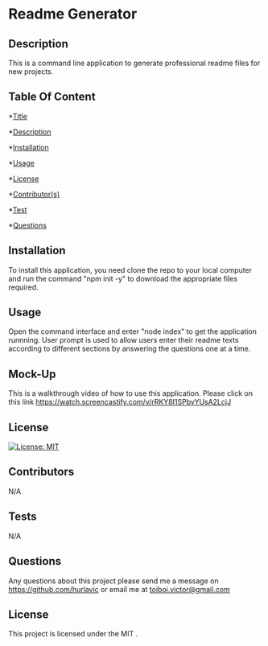 
  # Readme Generator
  
  ## Description
  This is a command line application to generate professional readme files for new projects.

  ## Table Of Content
  *[Title](#title)

  *[Description](#description)

  *[Installation](#installation)

  *[Usage](#usage)

  *[License](#license)

  *[Contributor(s)](#contributor)

  *[Test](#test)
  
  *[Questions](#questions)

  ## Installation
  To install this application, you need clone the repo to your local computer and run the command "npm init -y" to download the appropriate files required. 

  ## Usage
  Open the command interface and enter "node index" to get the application runnning. User prompt is used to allow users enter their readme texts according to different sections by answering the questions one at a time. 
  
  ## Mock-Up
  This is a walkthrough video of how to use this application. Please click on this link https://watch.screencastify.com/v/rRKY8I1SPbvYUsA2LcjJ

  ## License
  [![License: MIT](https://img.shields.io/badge/License-MIT-brightgreen.svg)](https://opensource.org/licenses/MIT)



  ## Contributors
  N/A

  ## Tests
  N/A

  ## Questions
  Any questions about this project please send me a message on https://github.com/hurlavic or email me at [toiboi.victor@gmail.com](mailto:toiboi.victor@gmail.com)
  ## License
  This project is licensed under the MIT .
